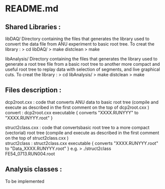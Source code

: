 
README.md
=========

Shared Libraries : 
-------------------
libDAQ/
Directory containing the files that generates the library used to convert the data file from ANU experiment to basic root tree.
To creat the library : 
	> cd libDAQ/
	> make distclean
	> make

libAnalysis/
Directory containing the files that generates the library used to generate a root tree file from a basic root tree 
to another more compact and useful root tree to replay data with selection of segments, and live graphical cuts.
To creat the library : 
	> cd libAnalysis/
	> make distclean
	> make

Files description : 
-------------------
dcp2root.cxx : code that converts ANU data to basic root tree  (compile and execute as described in the first comment on the top of dcp2root.cxx )
convert      : dcp2root.cxx  executable { converts "XXXX.RUNYYY" to "XXXX.RUNYYY.root" }

struct2class.cxx  : code that convertsbasic root tree to a more compact (vectorial) root tree (compile and execute as described in the first comment on the top of struct2class.cxx )  
struct2class      : struct2class.cxx  executable { converts "XXXX.RUNYYY.root" to "Data_XXXX.RUNYYY.root" }
                    e.g. > ./struct2class  FE54_0713.RUN004.root
                    
                    
Analysis classes : 
------------------
To be implemented 
